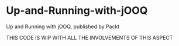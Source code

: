 # Up-and-Running-with-jOOQ
Up and Running with jOOQ, published by Packt

THIS CODE IS WIP WITH ALL THE INVOLVEMENTS OF THIS ASPECT

